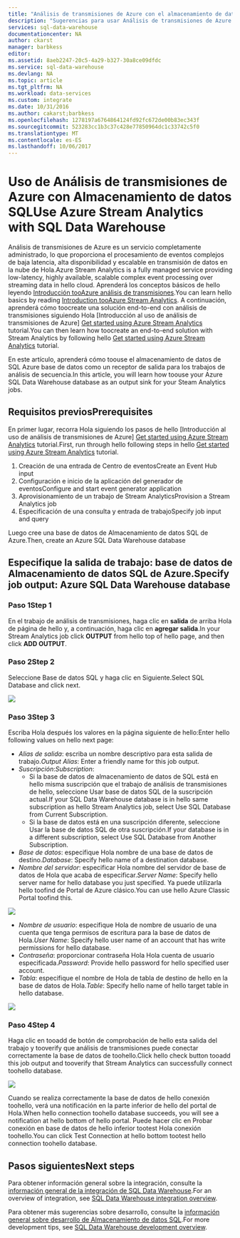 ```yaml
---
title: "Análisis de transmisiones de Azure con el almacenamiento de datos de SQL aaaUse | Documentos de Microsoft"
description: "Sugerencias para usar Análisis de transmisiones de Azure con Almacenamiento de datos SQL de Azure para el desarrollo de soluciones."
services: sql-data-warehouse
documentationcenter: NA
author: ckarst
manager: barbkess
editor: 
ms.assetid: 8aeb2247-20c5-4a29-b327-30a8ce09dfdc
ms.service: sql-data-warehouse
ms.devlang: NA
ms.topic: article
ms.tgt_pltfrm: NA
ms.workload: data-services
ms.custom: integrate
ms.date: 10/31/2016
ms.author: cakarst;barbkess
ms.openlocfilehash: 1278197a6764864124fd92fc672de00b83ec343f
ms.sourcegitcommit: 523283cc1b3c37c428e77850964dc1c33742c5f0
ms.translationtype: MT
ms.contentlocale: es-ES
ms.lasthandoff: 10/06/2017
---
```

# <a name="use-azure-stream-analytics-with-sql-data-warehouse"></a><span data-ttu-id="7fc89-103">Uso de Análisis de transmisiones de Azure con Almacenamiento de datos SQL</span><span class="sxs-lookup"><span data-stu-id="7fc89-103">Use Azure Stream Analytics with SQL Data Warehouse</span></span>
<span data-ttu-id="7fc89-104">Análisis de transmisiones de Azure es un servicio completamente administrado, lo que proporciona el procesamiento de eventos complejos de baja latencia, alta disponibilidad y escalable en transmisión de datos en la nube de Hola.</span><span class="sxs-lookup"><span data-stu-id="7fc89-104">Azure Stream Analytics is a fully managed service providing low-latency, highly available, scalable complex event processing over streaming data in hello cloud.</span></span> <span data-ttu-id="7fc89-105">Aprenderá los conceptos básicos de hello leyendo [Introducción tooAzure análisis de transmisiones][Introduction tooAzure Stream Analytics].</span><span class="sxs-lookup"><span data-stu-id="7fc89-105">You can learn hello basics by reading [Introduction tooAzure Stream Analytics][Introduction tooAzure Stream Analytics].</span></span> <span data-ttu-id="7fc89-106">A continuación, aprenderá cómo toocreate una solución end-to-end con análisis de transmisiones siguiendo Hola [Introducción al uso de análisis de transmisiones de Azure] [ Get started using Azure Stream Analytics] tutorial.</span><span class="sxs-lookup"><span data-stu-id="7fc89-106">You can then learn how toocreate an end-to-end solution with Stream Analytics by following hello [Get started using Azure Stream Analytics][Get started using Azure Stream Analytics] tutorial.</span></span>

<span data-ttu-id="7fc89-107">En este artículo, aprenderá cómo toouse el almacenamiento de datos de SQL Azure base de datos como un receptor de salida para los trabajos de análisis de secuencia.</span><span class="sxs-lookup"><span data-stu-id="7fc89-107">In this article, you will learn how toouse your Azure SQL Data Warehouse database as an output sink for your Steam Analytics jobs.</span></span>

## <a name="prerequisites"></a><span data-ttu-id="7fc89-108">Requisitos previos</span><span class="sxs-lookup"><span data-stu-id="7fc89-108">Prerequisites</span></span>
<span data-ttu-id="7fc89-109">En primer lugar, recorra Hola siguiendo los pasos de hello [Introducción al uso de análisis de transmisiones de Azure] [ Get started using Azure Stream Analytics] tutorial.</span><span class="sxs-lookup"><span data-stu-id="7fc89-109">First, run through hello following steps in hello [Get started using Azure Stream Analytics][Get started using Azure Stream Analytics] tutorial.</span></span>  

1. <span data-ttu-id="7fc89-110">Creación de una entrada de Centro de eventos</span><span class="sxs-lookup"><span data-stu-id="7fc89-110">Create an Event Hub input</span></span>
2. <span data-ttu-id="7fc89-111">Configuración e inicio de la aplicación del generador de eventos</span><span class="sxs-lookup"><span data-stu-id="7fc89-111">Configure and start event generator application</span></span>
3. <span data-ttu-id="7fc89-112">Aprovisionamiento de un trabajo de Stream Analytics</span><span class="sxs-lookup"><span data-stu-id="7fc89-112">Provision a Stream Analytics job</span></span>
4. <span data-ttu-id="7fc89-113">Especificación de una consulta y entrada de trabajo</span><span class="sxs-lookup"><span data-stu-id="7fc89-113">Specify job input and query</span></span>

<span data-ttu-id="7fc89-114">Luego cree una base de datos de Almacenamiento de datos SQL de Azure.</span><span class="sxs-lookup"><span data-stu-id="7fc89-114">Then, create an Azure SQL Data Warehouse database</span></span>

## <a name="specify-job-output-azure-sql-data-warehouse-database"></a><span data-ttu-id="7fc89-115">Especifique la salida de trabajo: base de datos de Almacenamiento de datos SQL de Azure.</span><span class="sxs-lookup"><span data-stu-id="7fc89-115">Specify job output: Azure SQL Data Warehouse database</span></span>
### <a name="step-1"></a><span data-ttu-id="7fc89-116">Paso 1</span><span class="sxs-lookup"><span data-stu-id="7fc89-116">Step 1</span></span>
<span data-ttu-id="7fc89-117">En el trabajo de análisis de transmisiones, haga clic en **salida** de arriba Hola de página de hello y, a continuación, haga clic en **agregar salida**.</span><span class="sxs-lookup"><span data-stu-id="7fc89-117">In your Stream Analytics job click **OUTPUT** from hello top of hello page, and then click **ADD OUTPUT**.</span></span>

### <a name="step-2"></a><span data-ttu-id="7fc89-118">Paso 2</span><span class="sxs-lookup"><span data-stu-id="7fc89-118">Step 2</span></span>
<span data-ttu-id="7fc89-119">Seleccione Base de datos SQL y haga clic en Siguiente.</span><span class="sxs-lookup"><span data-stu-id="7fc89-119">Select SQL Database and click next.</span></span>

![][add-output]

### <a name="step-3"></a><span data-ttu-id="7fc89-120">Paso 3</span><span class="sxs-lookup"><span data-stu-id="7fc89-120">Step 3</span></span>
<span data-ttu-id="7fc89-121">Escriba Hola después los valores en la página siguiente de hello:</span><span class="sxs-lookup"><span data-stu-id="7fc89-121">Enter hello following values on hello next page:</span></span>

* <span data-ttu-id="7fc89-122">*Alias de salida*: escriba un nombre descriptivo para esta salida de trabajo.</span><span class="sxs-lookup"><span data-stu-id="7fc89-122">*Output Alias*: Enter a friendly name for this job output.</span></span>
* <span data-ttu-id="7fc89-123">*Suscripción*:</span><span class="sxs-lookup"><span data-stu-id="7fc89-123">*Subscription*:</span></span>
  * <span data-ttu-id="7fc89-124">Si la base de datos de almacenamiento de datos de SQL está en hello misma suscripción que el trabajo de análisis de transmisiones de hello, seleccione Usar base de datos SQL de la suscripción actual.</span><span class="sxs-lookup"><span data-stu-id="7fc89-124">If your SQL Data Warehouse database is in hello same subscription as hello Stream Analytics job, select Use SQL Database from Current Subscription.</span></span>
  * <span data-ttu-id="7fc89-125">Si la base de datos está en una suscripción diferente, seleccione Usar la base de datos SQL de otra suscripción.</span><span class="sxs-lookup"><span data-stu-id="7fc89-125">If your database is in a different subscription, select Use SQL Database from Another Subscription.</span></span>
* <span data-ttu-id="7fc89-126">*Base de datos*: especifique Hola nombre de una base de datos de destino.</span><span class="sxs-lookup"><span data-stu-id="7fc89-126">*Database*: Specify hello name of a destination database.</span></span>
* <span data-ttu-id="7fc89-127">*Nombre del servidor*: especificar Hola nombre del servidor de base de datos de Hola que acaba de especificar.</span><span class="sxs-lookup"><span data-stu-id="7fc89-127">*Server Name*: Specify hello server name for hello database you just specified.</span></span> <span data-ttu-id="7fc89-128">Ya puede utilizarla hello toofind de Portal de Azure clásico.</span><span class="sxs-lookup"><span data-stu-id="7fc89-128">You can use hello Azure Classic Portal toofind this.</span></span>

![][server-name]

* <span data-ttu-id="7fc89-129">*Nombre de usuario*: especifique Hola de nombre de usuario de una cuenta que tenga permisos de escritura para la base de datos de Hola.</span><span class="sxs-lookup"><span data-stu-id="7fc89-129">*User Name*: Specify hello user name of an account that has write permissions for hello database.</span></span>
* <span data-ttu-id="7fc89-130">*Contraseña*: proporcionar contraseña Hola Hola cuenta de usuario especificada.</span><span class="sxs-lookup"><span data-stu-id="7fc89-130">*Password*: Provide hello password for hello specified user account.</span></span>
* <span data-ttu-id="7fc89-131">*Tabla*: especifique el nombre de Hola de tabla de destino de hello en la base de datos de Hola.</span><span class="sxs-lookup"><span data-stu-id="7fc89-131">*Table*: Specify hello name of hello target table in hello database.</span></span>

![][add-database]

### <a name="step-4"></a><span data-ttu-id="7fc89-132">Paso 4</span><span class="sxs-lookup"><span data-stu-id="7fc89-132">Step 4</span></span>
<span data-ttu-id="7fc89-133">Haga clic en tooadd de botón de comprobación de hello esta salida del trabajo y tooverify que análisis de transmisiones puede conectar correctamente la base de datos de toohello.</span><span class="sxs-lookup"><span data-stu-id="7fc89-133">Click hello check button tooadd this job output and tooverify that Stream Analytics can successfully connect toohello database.</span></span>

![][test-connection]

<span data-ttu-id="7fc89-134">Cuando se realiza correctamente la base de datos de hello conexión toohello, verá una notificación en la parte inferior de hello del portal de Hola.</span><span class="sxs-lookup"><span data-stu-id="7fc89-134">When hello connection toohello database succeeds, you will see a notification at hello bottom of hello portal.</span></span> <span data-ttu-id="7fc89-135">Puede hacer clic en Probar conexión en base de datos de hello inferior tootest Hola conexión toohello.</span><span class="sxs-lookup"><span data-stu-id="7fc89-135">You can click Test Connection at hello bottom tootest hello connection toohello database.</span></span>

## <a name="next-steps"></a><span data-ttu-id="7fc89-136">Pasos siguientes</span><span class="sxs-lookup"><span data-stu-id="7fc89-136">Next steps</span></span>
<span data-ttu-id="7fc89-137">Para obtener información general sobre la integración, consulte la [información general de la integración de SQL Data Warehouse][SQL Data Warehouse integration overview].</span><span class="sxs-lookup"><span data-stu-id="7fc89-137">For an overview of integration, see [SQL Data Warehouse integration overview][SQL Data Warehouse integration overview].</span></span>

<span data-ttu-id="7fc89-138">Para obtener más sugerencias sobre desarrollo, consulte la [información general sobre desarrollo de Almacenamiento de datos SQL][SQL Data Warehouse development overview].</span><span class="sxs-lookup"><span data-stu-id="7fc89-138">For more development tips, see [SQL Data Warehouse development overview][SQL Data Warehouse development overview].</span></span>

<!--Image references-->

[add-output]: ./media/sql-data-warehouse-integrate-azure-stream-analytics/add-output.png
[server-name]: ./media/sql-data-warehouse-integrate-azure-stream-analytics/dw-server-name.png
[add-database]: ./media/sql-data-warehouse-integrate-azure-stream-analytics/add-database.png
[test-connection]: ./media/sql-data-warehouse-integrate-azure-stream-analytics/test-connection.png

<!--Article references-->

[Introduction tooAzure Stream Analytics]: ../stream-analytics/stream-analytics-introduction.md
[Get started using Azure Stream Analytics]: ../stream-analytics/stream-analytics-real-time-fraud-detection.md
[SQL Data Warehouse development overview]:  ./sql-data-warehouse-overview-develop.md
[SQL Data Warehouse integration overview]:  ./sql-data-warehouse-overview-integrate.md

<!--MSDN references-->

<!--Other Web references-->
[Azure Stream Analytics documentation]: http://azure.microsoft.com/documentation/services/stream-analytics/
